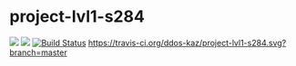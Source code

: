 # project-lvl1-s284
<a href="https://codeclimate.com/github/codeclimate/codeclimate/maintainability"><img src="https://api.codeclimate.com/v1/badges/a99a88d28ad37a79dbf6/maintainability" /></a>
<a href="https://codeclimate.com/github/codeclimate/codeclimate/test_coverage"><img src="https://api.codeclimate.com/v1/badges/a99a88d28ad37a79dbf6/test_coverage" /></a>
[![Build Status](https://travis-ci.org/ddos-kaz/project-lvl1-s284.svg?branch=master)](https://travis-ci.org/ddos-kaz/project-lvl1-s284)
https://travis-ci.org/ddos-kaz/project-lvl1-s284.svg?branch=master
